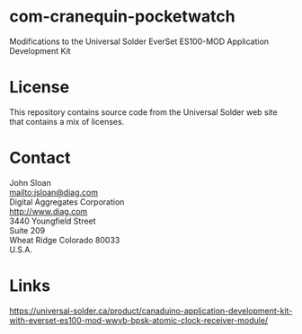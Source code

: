 # com-cranequin-pocketwatch
Modifications to the Universal Solder EverSet ES100-MOD Application Development Kit
# License
This repository contains source code from the Universal Solder web site that contains a mix of licenses.
# Contact
John Sloan    
<mailto:jsloan@diag.com>    
Digital Aggregates Corporation   
<http://www.diag.com>    
3440 Youngfield Street    
Suite 209    
Wheat Ridge Colorado 80033    
U.S.A.    
# Links
<https://universal-solder.ca/product/canaduino-application-development-kit-with-everset-es100-mod-wwvb-bpsk-atomic-clock-receiver-module/>
